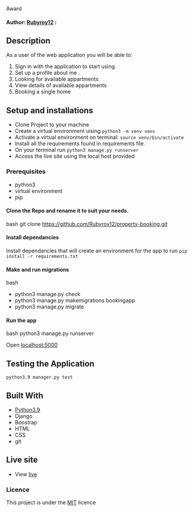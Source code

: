 Award
#### Author: [Rubyroy12](https://github.com/Rubyroy12) : 
## Description

As a user of the web application you will be able to:
1. Sign in with the application to start using.
2. Set up a profile about me .
3. Looking for available appartments 
4. View details of available appartments
5. Booking a single home

## Setup and installations
* Clone Project to your machine
* Create a virtual environment uising `python3 -m venv venv`
* Activate a virtual environment on terminal: `source venv/bin/activate`
* Install all the requirements found in requirements file.
* On your terminal run `python3 manage.py runserver`
* Access the live site using the local host provided
  


### Prerequisites
* python3
* virtual environment
* pip
#### Clone the Repo and rename it to suit your needs.
bash
git clone https://github.com/Rubyroy12/property-booking.git


#### Install dependancies
Install dependancies that will create an environment for the app to run
`pip install -r requirements.txt`
#### Make and run migrations
bash
- python3 manage.py check
- python3 manage.py makemigrations bookingapp 
- python3 manage.py migrate

#### Run the app
bash
python3 manage.py runserver

Open [localhost:5000](http://127.0.0.1:5000)
## Testing the Application
`python3.9 manager.py test`
## Built With
* [Python3.9](https://docs.python.org/3/)
* Django
* Boostrap
* HTML
* CSS
* git

## Live site 
- View [live]()

### Licence
This project is under the  [MIT](LICENSE.md) licence